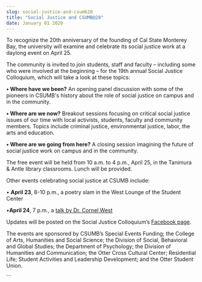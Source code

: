 ```yaml
---
slug: social-justice-and-csumb20
title: "Social Justice and CSUMB@20"
date: January 01 2020
---
```


 
<p>
  To recognize the 20th anniversary of the founding of Cal State Monterey Bay,
  the university will examine and celebrate its social justice work at a daylong
  event on April 25.
</p>
<p>
  The community is invited to join students, staff and faculty – including some
  who were involved at the beginning – for the 19th annual Social Justice
  Colloquium, which will take a look at these topics:
</p>
<p>
  <strong>• Where have we been?</strong> An opening panel discussion with some
  of the pioneers in CSUMB's history about the role of social justice on campus
  and in the community.
</p>
<p>
  <strong>• Where are we now?</strong> Breakout sessions focusing on critical
  social justice issues of our time with local activists, students, faculty and
  community members. Topics include criminal justice, environmental justice,
  labor, the arts and education.
</p>
<p>
  <strong>• Where are we going from here?</strong> A closing session imagining
  the future of social justice work on campus and in the community.
</p>
<p>
  The free event will be held from 10 a.m. to 4 p.m., April 25, in the Tanimura
  &amp; Antle library classrooms. Lunch will be provided.
</p>
<p>Other events celebrating social justice at CSUMB include:</p>
<p>
  • <strong>April 23</strong>, 8&#45;10 p.m., a poetry slam in the West Lounge
  of the Student Center
</p>
<p>
  •<strong>April 24</strong>, 7 p.m., a
  <a
    href="https://csumb.edu/news/cornel&#45;west&#45;lectures&#45;csumb?_search=Cornel+West"
    >talk by Dr. Cornel West</a
  >
</p>
<p>
  Updates will be posted on the Social Justice Colloquium’s
  <a
    href="https://www.facebook.com/pages/CSUMB&#45;Social&#45;Justice&#45;Colloquium/645046742294022"
    >Facebook page</a
  >.
</p>
<p>
  The events are sponsored by CSUMB’s Special Events Funding; the College of
  Arts, Humanities and Social Science; the Division of Social, Behavioral and
  Global Studies; the Department of Psychology; the Division of Humanities and
  Communication; the Otter Cross Cultural Center; Residential Life; Student
  Activities and Leadership Development; and the Otter Student Union.
</p>
```
